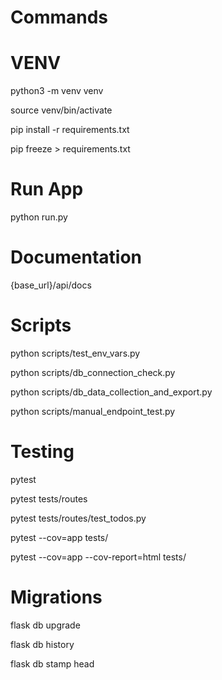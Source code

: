# Commands

# VENV

python3 -m venv venv

source venv/bin/activate

pip install -r requirements.txt

pip freeze > requirements.txt


# Run App

python run.py

# Documentation

{base_url}/api/docs


# Scripts

python scripts/test_env_vars.py

python scripts/db_connection_check.py

python scripts/db_data_collection_and_export.py

python scripts/manual_endpoint_test.py


# Testing

pytest

pytest tests/routes

pytest tests/routes/test_todos.py

pytest --cov=app tests/

pytest --cov=app --cov-report=html tests/


# Migrations


flask db upgrade

flask db history

flask db stamp head
